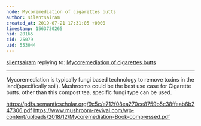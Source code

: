 ```yaml
---
node: Mycoremediation of cigarettes butts
author: silentsairam
created_at: 2019-07-21 17:31:05 +0000
timestamp: 1563730265
nid: 20165
cid: 25079
uid: 553044
---
```




[silentsairam](../profile/silentsairam) replying to: [Mycoremediation of cigarettes butts](../notes/audreyspeyer/07-17-2019/mycoremediation-of-cigarettes-butts)

----
Mycoremediation is typically fungi based technology to remove toxins in the land(specifically soil). 
Mushrooms could be the best use case for Cigarette butts. other than this compost tea, specific fungi type can be used.

https://pdfs.semanticscholar.org/9c5c/e712f08ea270ce8759b5c38ffeab6b247306.pdf
https://www.mushroom-revival.com/wp-content/uploads/2018/12/Mycoremediation-Book-compressed.pdf